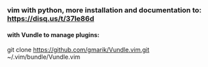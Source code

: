 ### vim with python, more installation and documentation to: https://disq.us/t/37le86d


#### with Vundle to manage plugins:
git clone https://github.com/gmarik/Vundle.vim.git ~/.vim/bundle/Vundle.vim
